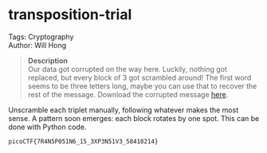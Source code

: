 # transposition-trial

Tags: Cryptography<br>
Author: Will Hong

> **Description**<br>
Our data got corrupted on the way here. Luckily, nothing got replaced, but every block of 3 got scrambled around! The first word seems to be three letters long, maybe you can use that to recover the rest of the message.
Download the corrupted message [here](https://artifacts.picoctf.net/c/462/message.txt).

Unscramble each triplet manually, following whatever makes the most sense.
A pattern soon emerges: each block rotates by one spot.
This can be done with Python code.

`picoCTF{7R4N5P051N6_15_3XP3N51V3_58410214}`